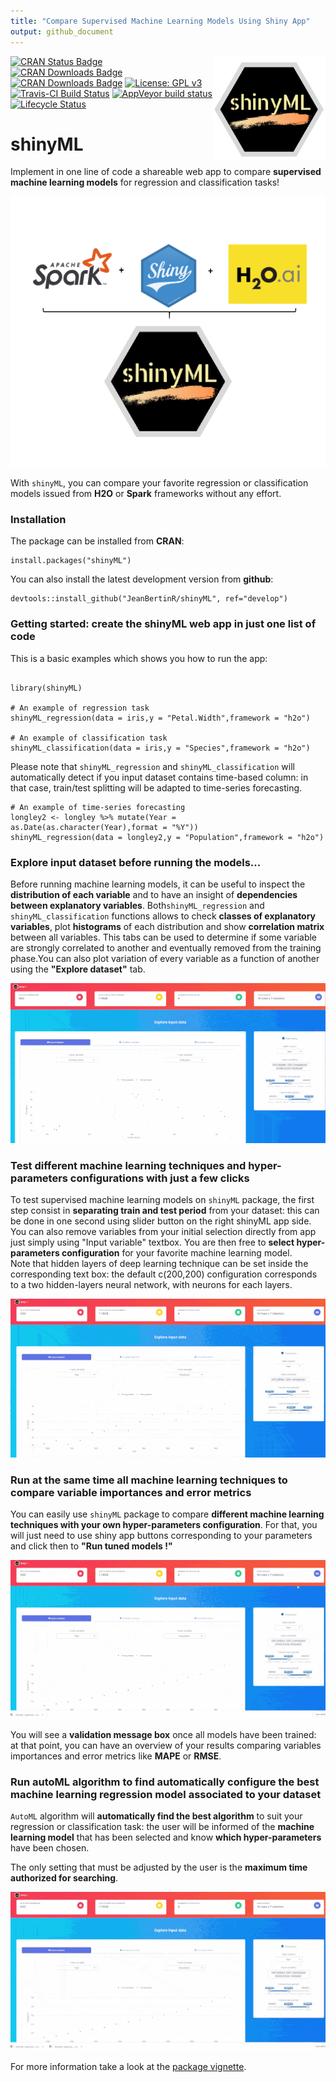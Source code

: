 ```yaml
---
title: "Compare Supervised Machine Learning Models Using Shiny App"
output: github_document
---
```


<img src="vignettes/logo_shinyML.jpg" width=180 align="right" />

[![CRAN Status Badge](http://www.r-pkg.org/badges/version/shinyML)](https://CRAN.R-project.org/package=shinyML)
[![CRAN Downloads Badge](https://cranlogs.r-pkg.org/badges/shinyML)](https://CRAN.R-project.org/package=shinyML)
[![CRAN Downloads Badge](https://cranlogs.r-pkg.org/badges/grand-total/shinyML)](https://CRAN.R-project.org/package=shinyML)
[![License: GPL v3](https://img.shields.io/badge/License-GPL%20v3-red.svg)](https://www.gnu.org/licenses/gpl-3.0)
[![Travis-CI Build Status](https://travis-ci.org/JeanBertinR/shinyML.svg?branch=master)](https://travis-ci.org/JeanBertinR/shinyML)
[![AppVeyor build status](https://ci.appveyor.com/api/projects/status/github/JeanBertinR/shinyML?branch=master&svg=true)](https://ci.appveyor.com/project/JeanBertinR/shinyML)
[![Lifecycle Status](https://img.shields.io/badge/lifecycle-maturing-blue.svg)](https://www.tidyverse.org/lifecycle/)



# shinyML


  Implement in one line of code a shareable web app to compare **supervised machine learning models** for regression and classification tasks!
<p align="center">
  <img src="vignettes/shinyML.png">
</p>

  With `shinyML`, you can compare your favorite regression or classification models issued from **H2O** or **Spark** frameworks without any effort. 



### Installation

  The package can be installed from **CRAN**:

```{r eval=FALSE}
install.packages("shinyML")
```


  You can also install the latest development version from **github**:

```{r eval=FALSE}
devtools::install_github("JeanBertinR/shinyML", ref="develop")
```

### Getting started: create the shinyML web app in just one list of code

  This is a basic examples which shows you how to run the app:

```{r classic example, eval=FALSE, message=FALSE, out.width=600, out.height=400}

library(shinyML)

# An example of regression task 
shinyML_regression(data = iris,y = "Petal.Width",framework = "h2o")

# An example of classification task  
shinyML_classification(data = iris,y = "Species",framework = "h2o")
```

  Please note that `shinyML_regression` and `shinyML_classification` will automatically detect if you input dataset contains time-based column: in that case, train/test splitting will be adapted to time-series forecasting. 
  
```{r time-series example, eval=FALSE, message=FALSE, out.width=600, out.height=400}
# An example of time-series forecasting
longley2 <- longley %>% mutate(Year = as.Date(as.character(Year),format = "%Y"))
shinyML_regression(data = longley2,y = "Population",framework = "h2o")

```

### Explore input dataset before running the models...
  Before running machine learning models, it can be useful to inspect the **distribution of each variable** and to have an insight of **dependencies between explanatory variables**. Both`shinyML_regression` and `shinyML_classification` functions allows to check **classes of explanatory variables**, plot **histograms** of each distribution and show **correlation matrix** between all variables. This tabs can be used to determine if some variable are strongly correlated to another and eventually removed from the training phase.You can also plot variation of every variable as a function of another using the **"Explore dataset"** tab. 

<p align="center">
  <img src="vignettes/explore_data.gif">
</p> 
  


### Test different machine learning techniques and hyper-parameters configurations with just a few clicks

  To test supervised machine learning models on `shinyML` package, the first step consist in **separating train and test period** from your dataset: this can be done in one second using slider button on the right shinyML app side. 
  You can also remove variables from your initial selection directly from app just simply using "Input variable" textbox. 
You are then free to **select hyper-parameters configuration** for your favorite machine learning model.  
Note that hidden layers of deep learning technique can be set inside the corresponding text box: the default c(200,200) configuration corresponds to a two hidden-layers neural network, with neurons for each layers. 
<p align="center">
  <img src="vignettes/one_model.gif">
</p>


### Run at the same time all machine learning techniques to compare variable importances and error metrics

 You can easily use `shinyML` package to compare **different machine learning techniques with your own hyper-parameters configuration**. 
For that, you will just need to use shiny app buttons corresponding to your parameters and click then to **"Run tuned models !"**
<p align="center">
  <img src="vignettes/all_models.gif">
</p>

  You will see a **validation message box** once all models have been trained: at that point, you can have an overview of your results comparing variables importances and error metrics like **MAPE** or **RMSE**.

### Run autoML algorithm to find automatically configure the best machine learning regression model associated to your dataset 

  `AutoML` algorithm will **automatically find the best algorithm** to suit your regression or classification task: the user will be informed of the **machine learning model** that has been selected and know **which hyper-parameters** have been chosen.  

  The only setting that must be adjusted by the user is the **maximum time authorized for searching**. 
<p align="center">
  <img src="vignettes/auto_ML.gif">
</p>


  For more information take a look at the [package vignette](vignettes/vignettes.Rmd).


